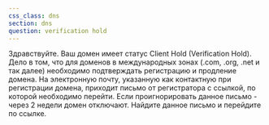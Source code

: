 ```yaml
---
css_class: dns
section: dns
question: verification hold
---
```

Здравствуйте. Ваш домен имеет статус Client Hold (Verification Hold). Дело в том, что для доменов в международных зонах (.com, .org, .net и так далее) необходимо подтверждать регистрацию и продление домена. На электронную почту, указанную как контактную при регистрации домена, приходит письмо от регистратора с ссылкой, по которой необходимо перейти. Если проигнорировать данное письмо - через 2 недели домен отключают. Найдите данное письмо и перейдите по ссылке.